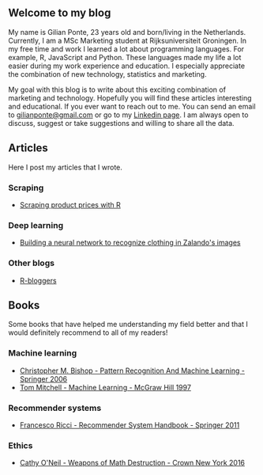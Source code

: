 ## Welcome to my blog

My name is Gilian Ponte, 23 years old and born/living in the Netherlands. Currently, I am a MSc Marketing student at Rijksuniversiteit Groningen. In my free time and work I learned a lot about programming languages. For example, R, JavaScript and Python. These languages made my life a lot easier during my work experience and education. I especially appreciate the combination of new technology, statistics and marketing.

My goal with this blog is to write about this exciting combination of marketing and technology. Hopefully you will find these articles interesting and educational. If you ever want to reach out to me. You can send an email to gilianponte@gmail.com or go to my [Linkedin page](https://www.linkedin.com/in/gilianponte/). I am always open to discuss, suggest or take suggestions and willing to share all the data.

## Articles
Here I post my articles that I wrote.

### Scraping
- [Scraping product prices with R](scraping_with_R/)

### Deep learning
-  [Building a neural network to recognize clothing in Zalando's images](building-a-neural-network/)

### Other blogs
-  [R-bloggers](https://www.r-bloggers.com)

## Books
Some books that have helped me understanding my field better and that I would definitely recommend to all of my readers!

### Machine learning
- [Christopher M. Bishop - Pattern Recognition And Machine Learning - Springer 2006](http://users.isr.ist.utl.pt/~wurmd/Livros/school/Bishop%20-%20Pattern%20Recognition%20And%20Machine%20Learning%20-%20Springer%20%202006.pdf)
- [Tom Mitchell - Machine Learning - McGraw Hill 1997](http://www.cs.ubbcluj.ro/~gabis/ml/ml-books/McGrawHill%20-%20Machine%20Learning%20-Tom%20Mitchell.pdf)

### Recommender systems
- [Francesco Ricci - Recommender System Handbook - Springer 2011](http://www.cs.ubbcluj.ro/~gabis/DocDiplome/SistemeDeRecomandare/Recommender_systems_handbook.pdf)

### Ethics
- [Cathy O'Neil - Weapons of Math Destruction - Crown New York 2016](https://we.riseup.net/assets/.../Weapons+of+Math+Destruction+Cathy+O%27Neil.pdf)
